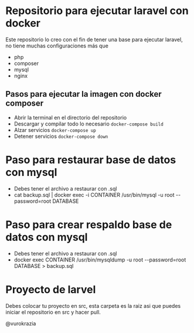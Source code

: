 # Repositorio para ejecutar laravel con docker

Este repositorio lo creo con el fin de tener una base para ejecutar laravel, no tiene muchas configuraciones más que

* php
* composer
* mysql
* nginx

## Pasos para ejecutar la imagen con docker composer

* Abrir la terminal en el directorio del repositorio
* Descargar y compilar todo lo necesario ``` docker-compose build ```
* Alzar servicios ``` docker-compose up  ```
* Detener servicios ``` docker-compose down  ```

# Paso para restaurar base de datos con mysql
* Debes tener el archivo a restaurar con .sql
* cat backup.sql | docker exec -i CONTAINER /usr/bin/mysql -u root --password=root DATABASE

# Paso para crear respaldo base de datos con mysql
* Debes tener el archivo a restaurar con .sql
* docker exec CONTAINER /usr/bin/mysqldump -u root --password=root DATABASE > backup.sql

# Proyecto de larvel

Debes colocar tu proyecto en src, esta carpeta es la raiz asi que puedes iniciar el repositorio en src y hacer pull.

@vurokrazia
